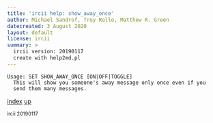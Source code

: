 ```yaml
---
title: 'ircii help: show_away_once'
author: Michael Sandrof, Troy Rollo, Matthew R. Green
datecreated: 3 August 2020
layout: default
license: ircii
summary: >
  ircii version: 20190117
  create with help2md.pl
---
```

```
Usage: SET SHOW_AWAY_ONCE [ON|OFF|TOGGLE]
  This will show you someone's away message only once even if you
  send them many messages.  
```

[index](index.html)
[up](..)

<small> ircii 20190117 </small>
